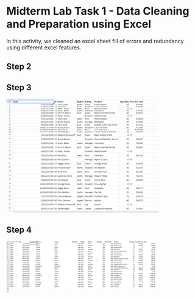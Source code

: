 
# Midterm Lab Task 1 - Data Cleaning and Preparation using Excel
In this activity, we cleaned an excel sheet fill of errors and redundancy using different excel features.
## Step 2
## Step 3
<img src="images/DataRAW.png" alt="Alt Text" Width="400" heigth="300">

## Step 4
<img src="images/DataNOR.png" alt="Alt Text" Width="400" heigth="300">
